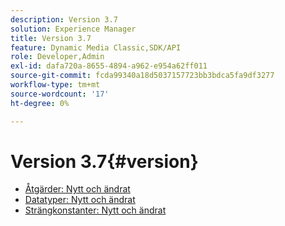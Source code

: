 ```yaml
---
description: Version 3.7
solution: Experience Manager
title: Version 3.7
feature: Dynamic Media Classic,SDK/API
role: Developer,Admin
exl-id: dafa720a-8655-4894-a962-e954a62ff011
source-git-commit: fcda99340a18d5037157723bb3bdca5fa9df3277
workflow-type: tm+mt
source-wordcount: '17'
ht-degree: 0%

---
```


# Version 3.7{#version}

* [Åtgärder: Nytt och ändrat](r-3-7-operations.md)
* [Datatyper: Nytt och ändrat](r-3-7-types.md)
* [Strängkonstanter: Nytt och ändrat](r-3-7-string-constants.md)
